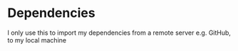# Dependencies
I only use this to import my dependencies from a remote server e.g. GitHub, to my local machine
